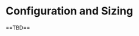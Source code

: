[title]: # (Configuration and Sizing)
[tags]: # (XXX)
[priority]: # (20)

# Configuration and Sizing

==TBD==

